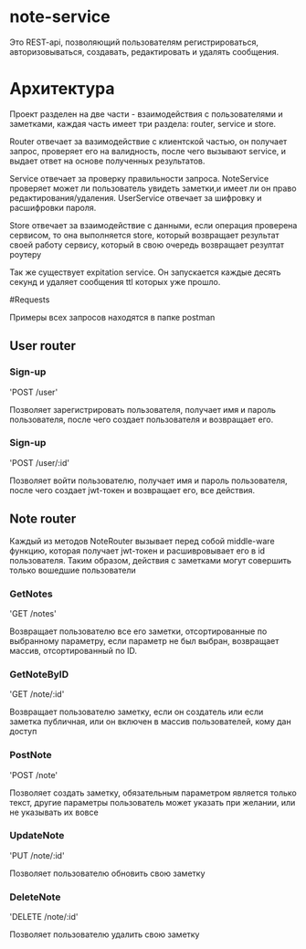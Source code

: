 # note-service

Это REST-api, позволяющий пользователям регистрироваться, авторизовываться, создавать, редактировать и удалять сообщения. 

# Архитектура

Проект разделен на две части - взаимодействия с пользователями и заметками, каждая часть имеет три раздела: router, service и store.

Router отвечает за вазимодействие с клиентской частью, он получает запрос, проверяет его на валидность, после чего вызывают service, и выдает ответ на основе полученных результатов.

Service отвечает за проверку правильности запроса. NoteService проверяет может ли пользователь увидеть заметки,и имеет ли он право редактирования/удаления. UserService отвечает за шифровку и расшифровки пароля.

Store отвечает за взаимодействие с данными, если операция проверена сервисом, то она выполняется store, который возвращает результат своей работу сервису, который в свою очередь возвращает резултат роутеру

Так же существует expitation service. Он запускается каждые десять секунд и удаляет сообщения ttl которых уже прошло.

#Requests

Примеры всех запросов находятся в папке postman

## User router

### Sign-up

'POST /user'

Позволяет зарегистрировать пользователя, получает имя и пароль пользователя, после чего создает пользователя и возвращает его.
### Sign-up

'POST /user/:id'

Позволяет войти пользователю, получает имя и пароль пользователя, после чего создает jwt-токен и возвращает его, все действия.

## Note router

Каждый из методов NoteRouter вызывает перед собой middle-ware функцию, которая получает jwt-токен и расшивровывает его в id пользователя. Таким образом, действия с заметками могут совершить только вошедшие пользователи

### GetNotes

'GET /notes'

Возвращает пользователю все его заметки, отсортированные по выбранному параметру, если параметр не был выбран, возвращает массив, отсортированный по ID.

### GetNoteByID

'GET /note/:id'

Возвращает пользователю заметку, если он создатель или если заметка публичная, или он включен в массив пользователей, кому дан доступ

### PostNote

'POST /note'

Позволяет создать заметку, обязательным параметром является только текст, другие параметры пользователь может указать при желании, или не указывать их вовсе

### UpdateNote

'PUT /note/:id'

Позволяет пользователю обновить свою заметку

### DeleteNote

'DELETE /note/:id'

Позволяет пользователю удалить свою заметку


